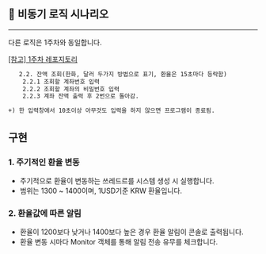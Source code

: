 ## 📃 비동기 로직 시나리오

---
다른 로직은 1주차와 동일합니다.

[[참고] 1주차 레포지토리](https://github.com/100-hours-a-week/2-nick-kim-cli-project)
```markdown
   2.2. 잔액 조회(한화, 달러 두가지 방법으로 표기, 환율은 15초마다 등락함)
    2.2.1 조회할 계좌번호 입력
    2.2.2 조회할 계좌의 비밀번호 입력
    2.2.3 계좌 잔액 출력 후 2번으로 돌아감.

+) 한 입력창에서 10초이상 아무것도 입력을 하지 않으면 프로그램이 종료됨.
```


## 구현

### 1. 주기적인 환율 변동

- 주기적으로 환율이 변동하는 쓰레드르를 시스템 생성 시 실행합니다.
- 범위는 1300 ~ 1400이며, 1USD기준 KRW 환율입니다.

### 2. 환율값에 따른 알림

- 환율이 1200보다 낮거나 1400보다 높은 경우 환율 알림이 콘솔로 출력됩니다.
- 환율 변동 시마다 Monitor 객체를 통해 알림 전송 유무를 체크합니다.
